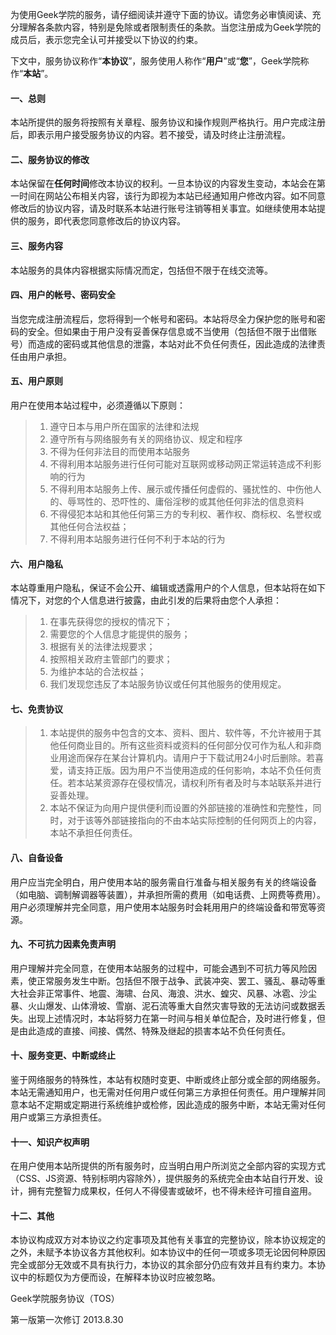 为使用Geek学院的服务，请仔细阅读并遵守下面的协议。请您务必审慎阅读、充分理解各条款内容，特别是免除或者限制责任的条款。当您注册成为Geek学院的成员后，表示您完全认可并接受以下协议的约束。

下文中，服务协议称作“**本协议**”，服务使用人称作“**用户**”或“**您**”，Geek学院称作“**本站**”。

#### **一、总则** ####

本站所提供的服务将按照有关章程、服务协议和操作规则严格执行。用户完成注册后，即表示用户接受服务协议的内容。若不接受，请及时终止注册流程。

#### **二、服务协议的修改** ####
 
本站保留在**任何时间**修改本协议的权利。一旦本协议的内容发生变动，本站会在第一时间在网站公布相关内容，该行为即视为本站已经通知用户修改内容。如不同意修改后的协议内容，请及时联系本站进行账号注销等相关事宜。如继续使用本站提供的服务，即代表您同意修改后的协议内容。

#### **三、服务内容** ####

本站服务的具体内容根据实际情况而定，包括但不限于在线交流等。

#### **四、用户的帐号、密码安全** ####

当您完成注册流程后，您将得到一个帐号和密码。本站将尽全力保护您的账号和密码的安全。但如果由于用户没有妥善保存信息或不当使用（包括但不限于出借账号）而造成的密码或其他信息的泄露，本站对此不负任何责任，因此造成的法律责任由用户承担。

#### **五、用户原则** ####

用户在使用本站过程中，必须遵循以下原则：

> 1. 遵守日本与用户所在国家的法律和法规
> 2. 遵守所有与网络服务有关的网络协议、规定和程序
> 3. 不得为任何非法目的而使用本站服务
> 4. 不得利用本站服务进行任何可能对互联网或移动网正常运转造成不利影响的行为
> 5. 不得利用本站服务上传、展示或传播任何虚假的、骚扰性的、中伤他人的、辱骂性的、恐吓性的、庸俗淫秽的或其他任何非法的信息资料
> 6. 不得侵犯本站和其他任何第三方的专利权、著作权、商标权、名誉权或其他任何合法权益；
> 7. 不得利用本站服务进行任何不利于本站的行为

#### **六、用户隐私** ####

本站尊重用户隐私，保证不会公开、编辑或透露用户的个人信息，但本站将在如下情况下，对您的个人信息进行披露，由此引发的后果将由您个人承担：

> 1. 在事先获得您的授权的情况下；
> 2. 需要您的个人信息才能提供的服务；
> 3. 根据有关的法律法规要求；
> 4. 按照相关政府主管部门的要求；
> 5. 为维护本站的合法权益；
> 6. 我们发现您违反了本站服务协议或任何其他服务的使用规定。

#### **七、免责协议** ####

> 1. 本站提供的服务中包含的文本、资料、图片、软件等，不允许被用于其他任何商业目的。所有这些资料或资料的任何部分仅可作为私人和非商业用途而保存在某台计算机内。请用户于下载试用24小时后删除。若喜爱，请支持正版。因为用户不当使用造成的任何影响，本站不负任何责任。若本站某资源存在侵权情况，请权利所有者及时与本站联系并进行妥善处理。
> 2. 本站不保证为向用户提供便利而设置的外部链接的准确性和完整性，同时，对于该等外部链接指向的不由本站实际控制的任何网页上的内容，本站不承担任何责任。

#### **八、自备设备** ####

用户应当完全明白，用户使用本站的服务需自行准备与相关服务有关的终端设备（如电脑、调制解调器等装置），并承担所需的费用（如电话费、上网费等费用）。用户必须理解并完全同意，用户使用本站服务时会耗用用户的终端设备和带宽等资源。

#### **九、不可抗力因素免责声明** ####

用户理解并完全同意，在使用本站服务的过程中，可能会遇到不可抗力等风险因素，使正常服务发生中断。包括但不限于战争、武装冲突、罢工、骚乱、暴动等重大社会非正常事件、地震、海啸、台风、海浪、洪水、蝗灾、风暴、冰雹、沙尘暴、火山爆发、山体滑坡、雪崩、泥石流等重大自然灾害导致的无法访问或数据丢失。出现上述情况时，本站将努力在第一时间与相关单位配合，及时进行修复，但是由此造成的直接、间接、偶然、特殊及继起的损害本站不负任何责任。

#### **十、服务变更、中断或终止** ####

鉴于网络服务的特殊性，本站有权随时变更、中断或终止部分或全部的网络服务。本站无需通知用户，也无需对任何用户或任何第三方承担任何责任。用户理解并同意本站不定期或定期进行系统维护或检修，因此造成的服务中断，本站无需对任何用户或第三方承担责任。

#### **十一、知识产权声明** ####

在用户使用本站所提供的所有服务时，应当明白用户所浏览之全部内容的实现方式（CSS、JS资源、特别标明内容除外），提供服务的系统完全由本站自行开发、设计，拥有完整智力成果权，任何人不得侵害或破坏，也不得未经许可擅自盗用。

#### **十二、其他** ####

本协议构成双方对本协议之约定事项及其他有关事宜的完整协议，除本协议规定的之外，未赋予本协议各方其他权利。如本协议中的任何一项或多项无论因何种原因完全或部分无效或不具有执行力，本协议的其余部分仍应有效并且有约束力。本协议中的标题仅为方便而设，在解释本协议时应被忽略。

Geek学院服务协议（TOS）

第一版第一次修订 2013.8.30